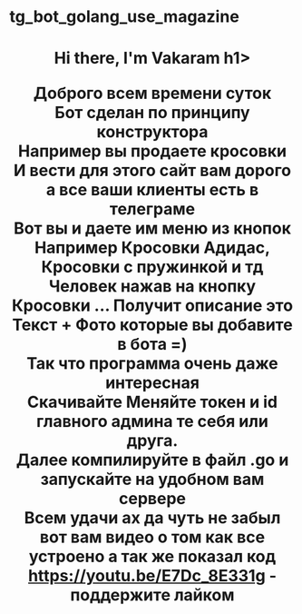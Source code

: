 # tg_bot_golang_use_magazine
<h1 align="center">Hi there, I'm Vakaram</a> h1>


Доброго всем времени суток <br>
Бот сделан по принципу конструктора<br>
Например вы продаете кросовки <br>
И вести для этого сайт вам дорого а все ваши клиенты есть в телеграме<br>
Вот вы и даете им меню из кнопок Например Кросовки Адидас, Кросовки с пружинкой и тд<br>
Человек нажав на кнопку Кросовки ... Получит описание это Текст + Фото которые вы добавите в бота =) <br>
Так что программа очень даже интересная <br>
Скачивайте Меняйте токен и id главного админа те себя или друга.<br>
Далее компилируйте в файл .go и запускайте на удобном вам сервере<br>
Всем удачи ах да чуть не забыл вот вам видео о том как все устроено а так же показал код https://youtu.be/E7Dc_8E331g - поддержите лайком<br>











